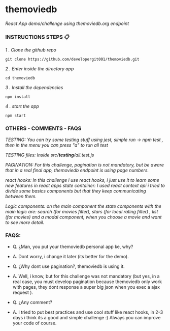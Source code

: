 # themoviedb
_React App demo/challenge using themoviedb.org endpoint_

### INSTRUCTIONS STEPS 📋

_1 . Clone the github repo_

```
git clone https://github.com/developergit001/themoviedb.git
```

_2 . Enter inside the directory app_

```
cd themoviedb
```

_3 . Install the dependencies_

```
npm install
```

_4 . start the app_

```
npm start
``` 

### OTHERS - COMMENTS - FAQS

_TESTING: You can try some testing stuff using jest, simple run -> npm test , then in the menu you can press "a" to run all test_

_TESTING files: Inside src/__testing__/all.test.js_

_PAGINATION: For this challenge, pagination is not mandatory, but be aware that in a real final app, themoviedb endpoint is using page numbers._

_react hooks: In this challenge i use react hooks, i just use it to learn some new features in react apps
state container: I used react context api i tried to divide some basics components but that they keep communicating between them._

_Logic components: on the main component the state components with the main logic are: search (for movies filter), stars (for local rating filter) , list (for movies) and a modal component, when you choose a movie and want to see more detail._

### FAQS:

* Q. ¿Man, you put your themoviedb personal app ke, why?
* A. Dont worry, i change it later (its better for the demo).

* Q. ¿Why dont use pagination?, themoviedb is using it.
* A. Well, i know, but for this challenge was not mandatory (but yes, in a real case, you must develop pagination 
because themoviedb only work with pages, they dont response a super big json when you exec a ajax request ).

* Q. ¿Any comment?
* A. I tried to put best practices and use cool stuff like react hooks, in 2-3 days i think its a good and simple challenge :)
   Always you can improve your code of course.
